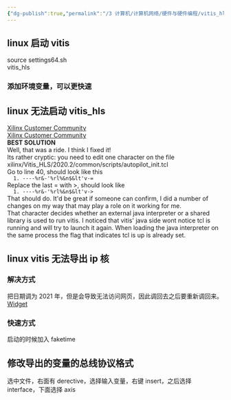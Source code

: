 ```yaml
---
{"dg-publish":true,"permalink":"/3 计算机/计算机网络/硬件与硬件编程/vitis_hls使用/","title":"vitis_hls使用"}
---
```



## linux 启动 vitis
source settings64.sh  
vitis_hls
### 添加环境变量，可以更快速

## linux 无法启动 vitis_hls
[Xilinx Customer Community](https://support.xilinx.com/s/question/0D52E00006hpRv5SAE/cannot-start-vitis-hls-gui-with-fedora-34?language=en_US)  
[Xilinx Customer Community](https://support.xilinx.com/s/question/0D52E00006hpY4PSAU/vitishls-20202-not-starting-only-splash-screen-visible?language=en_US)  
**BEST SOLUTION**  
Well, that was a ride. I think I fixed it!  
Its rather cryptic: you need to edit one character on the file xilinx/Vitis_HLS/2020.2/common/scripts/autopilot_init.tcl  
Go to line 40, should look like this  
`   1. ----%r&-'%rl%&n$&lt'v-=   `  
Replace the last = with >, should look like  
`   1. ----%r&-'%rl%&n$&lt'v->   `  
That should do. It'd be great if someone can confirm, I did a number of changes on my way that may play a role on it working for me.  
That character decides whether an external java interpreter or a shared library is used to run vitis. I noticed that vitis' java side wont notice tcl is running and will try to launch it again. When loading the java interpreter on the same process the flag that indicates tcl is up is already set.

## linux vitis 无法导出 ip 核
### 解决方式
把日期调为 2021 年，但是会导致无法访问网页，因此调回去之后要重新调回来。  
[Widget](https://support.xilinx.com/s/question/0D52E00006uyTmwSAE/error-impl-21328-failed-to-generate-ip?language=ja)
### 快速方式
启动的时候加入 faketime

## 修改导出的变量的总线协议格式
选中文件，右面有 derective，选择输入变量，右键 insert，之后选择 interface，下面选择 axis
